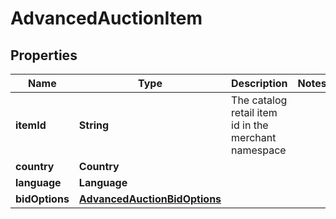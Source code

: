 

# AdvancedAuctionItem


## Properties

Name | Type | Description | Notes
------------ | ------------- | ------------- | -------------
**itemId** | **String** | The catalog retail item id in the merchant namespace | 
**country** | **Country** |  | 
**language** | **Language** |  | 
**bidOptions** | [**AdvancedAuctionBidOptions**](AdvancedAuctionBidOptions.md) |  | 




